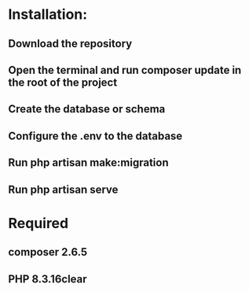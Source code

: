 # Installation:
## Download the repository
## Open the terminal and run composer update in the root of the project
## Create the database or schema
## Configure the .env to the database
## Run php artisan make:migration
## Run php artisan serve
# Required
## composer 2.6.5
## PHP 8.3.16clear
